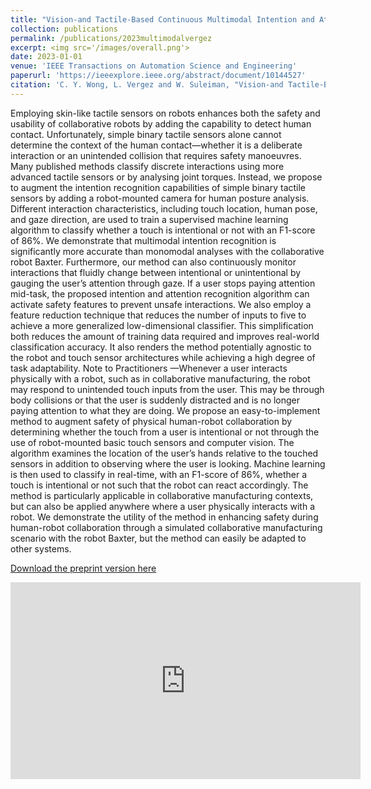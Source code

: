 ```yaml
---
title: "Vision-and Tactile-Based Continuous Multimodal Intention and Attention Recognition for Safer Physical Human–Robot Interaction"
collection: publications
permalink: /publications/2023multimodalvergez
excerpt: <img src='/images/overall.png'>
date: 2023-01-01
venue: 'IEEE Transactions on Automation Science and Engineering'
paperurl: 'https://ieeexplore.ieee.org/abstract/document/10144527'
citation: 'C. Y. Wong, L. Vergez and W. Suleiman, "Vision-and Tactile-Based Continuous Multimodal Intention and Attention Recognition for Safer Physical Human–Robot Interaction," in IEEE Transactions on Automation Science and Engineering, doi: 10.1109/TASE.2023.3276856.'
---
```

Employing skin-like tactile sensors on robots enhances both the safety and usability of collaborative robots by adding the capability to detect human contact. Unfortunately, simple binary tactile sensors alone cannot determine the context of the human contact—whether it is a deliberate interaction or an unintended collision that requires safety manoeuvres. Many published methods classify discrete interactions using more advanced tactile sensors or by analysing joint torques. Instead, we propose to augment the intention recognition capabilities of simple binary tactile sensors by adding a robot-mounted camera for human posture analysis. Different interaction characteristics, including touch location, human pose, and gaze direction, are used to train a supervised machine learning algorithm to classify whether a touch is intentional or not with an F1-score of 86%. We demonstrate that multimodal intention recognition is significantly more accurate than monomodal analyses with the collaborative robot Baxter. Furthermore, our method can also continuously monitor interactions that fluidly change between intentional or unintentional by gauging the user’s attention through gaze. If a user stops paying attention mid-task, the proposed intention and attention recognition algorithm can activate safety features to prevent unsafe interactions. We also employ a feature reduction technique that reduces the number of inputs to five to achieve a more generalized low-dimensional classifier. This simplification both reduces the amount of training data required and improves real-world classification accuracy. It also renders the method potentially agnostic to the robot and touch sensor architectures while achieving a high degree of task adaptability. Note to Practitioners —Whenever a user interacts physically with a robot, such as in collaborative manufacturing, the robot may respond to unintended touch inputs from the user. This may be through body collisions or that the user is suddenly distracted and is no longer paying attention to what they are doing. We propose an easy-to-implement method to augment safety of physical human-robot collaboration by determining whether the touch from a user is intentional or not through the use of robot-mounted basic touch sensors and computer vision. The algorithm examines the location of the user’s hands relative to the touched sensors in addition to observing where the user is looking. Machine learning is then used to classify in real-time, with an F1-score of 86%, whether a touch is intentional or not such that the robot can react accordingly. The method is particularly applicable in collaborative manufacturing contexts, but can also be applied anywhere where a user physically interacts with a robot. We demonstrate the utility of the method in enhancing safety during human-robot collaboration through a simulated collaborative manufacturing scenario with the robot Baxter, but the method can easily be adapted to other systems.

[Download the preprint version here](https://arxiv.org/pdf/2206.11350.pdf)


<iframe width="560" height="315" src="https://www.youtube.com/embed/Tu9BA_Mq2sI?si=0k3EYilJ__BfJiff" title="YouTube video player" frameborder="0" allow="accelerometer; autoplay; clipboard-write; encrypted-media; gyroscope; picture-in-picture; web-share" allowfullscreen></iframe>


